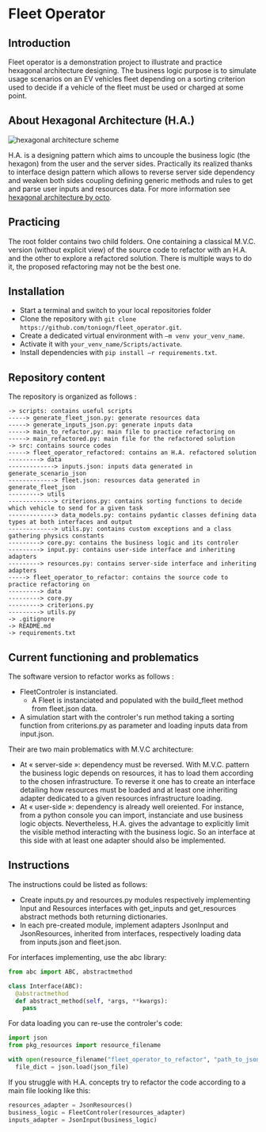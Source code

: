 # Fleet Operator

## Introduction

Fleet operator is a demonstration project to illustrate and practice hexagonal architecture designing. The business logic purpose is to simulate usage scenarios on an EV vehicles fleet depending on a sorting criterion used to decide if a vehicle of the fleet must be used or charged at some point.

## About Hexagonal Architecture (H.A.)

![hexagonal architecture scheme](https://blog.octo.com/wp-content/uploads/2020/06/archi_hexa_06-1024x526.png)

H.A. is a designing pattern which aims to uncouple the business logic (the hexagon) from the user and the server sides. Practically its realized thanks to interface design pattern which allows to reverse server side dependency and weaken both sides coupling defining generic methods and rules to get and parse user inputs and resources data. For more information see [hexagonal architecture by octo](https://blog.octo.com/architecture-hexagonale-trois-principes-et-un-exemple-dimplementation/).

## Practicing

The root folder contains two child folders. One containing a classical M.V.C. version (without explicit view) of the source code to refactor with an H.A. and the other to explore a refactored solution. There is multiple ways to do it, the proposed refactoring may not be the best one.

## Installation

- Start a terminal and switch to your local repositories folder
- Clone the repository with `git clone https://github.com/toniogn/fleet_operator.git`.
- Create a dedicated virtual environment with `–m venv your_venv_name`.
- Activate it with `your_venv_name/Scripts/activate`.
- Install dependencies with `pip install –r requirements.txt`.

## Repository content

The repository is organized as follows :
```
-> scripts: contains useful scripts
-----> generate_fleet_json.py: generate resources data
-----> generate_inputs_json.py: generate inputs data
-----> main_to_refactor.py: main file to practice refactoring on
-----> main_refactored.py: main file for the refactored solution
-> src: contains source codes
-----> fleet_operator_refactored: contains an H.A. refactored solution
---------> data
-------------> inputs.json: inputs data generated in generate_scenario_json
-------------> fleet.json: resources data generated in generate_fleet_json
---------> utils
-------------> criterions.py: contains sorting functions to decide which vehicle to send for a given task
-------------> data_models.py: contains pydantic classes defining data types at both interfaces and output
-------------> utils.py: contains custom exceptions and a class gathering physics constants
---------> core.py: contains the business logic and its controler
---------> input.py: contains user-side interface and inheriting adapters
---------> resources.py: contains server-side interface and inheriting adapters
-----> fleet_operator_to_refactor: contains the source code to practice refactoring on
---------> data
---------> core.py
---------> criterions.py
---------> utils.py
-> .gitignore
-> README.md
-> requirements.txt
```

## Current functioning and problematics

The software version to refactor works as follows :
- FleetControler is instanciated.
  - A Fleet is instanciated and populated with the build_fleet method from fleet.json data.
- A simulation start with the controler's run method taking a sorting function from criterions.py as parameter and loading inputs data from input.json.

Their are two main problematics with M.V.C architecture:

- At « server-side »: dependency must be reversed. With M.V.C. pattern the business logic depends on resources, it has to load them according to the chosen infrastructure. To reverse it one has to create an interface detailing how resources must be loaded and at least one inheriting adapter dedicated to a given resources infrastructure loading.
- At « user-side »: dependency is already well oreiented. For instance, from a python console you can import, instanciate and use business logic objects. Nevertheless, H.A. gives the advantage to explicitly limit the visible method interacting with the business logic. So an interface at this side with at least one adapter should also be implemented.

## Instructions

The instructions could be listed as follows:
- Create inputs.py and resources.py modules respectively implementing Input and Resources interfaces with get_inputs and get_resources abstract methods both returning dictionaries.
- In each pre-created module, implement adapters JsonInput and JsonResources, inherited from interfaces, respectively loading data from inputs.json and fleet.json.

For interfaces implementing, use the abc library:
```python
from abc import ABC, abstractmethod

class Interface(ABC):
  @abstractmethod
  def abstract_method(self, *args, **kwargs):
    pass
```

For data loading you can re-use the controler's code:
```python
import json
from pkg_resources import resource_filename

with open(resource_filename("fleet_operator_to_refactor", "path_to_json_file_under_src")) as json_file:
  file_dict = json.load(json_file)
```

If you struggle with H.A. concepts try to refactor the code according to a main file looking like this:
```python
resources_adapter = JsonResources()
business_logic = FleetControler(resources_adapter)
inputs_adapter = JsonInput(business_logic)
```
